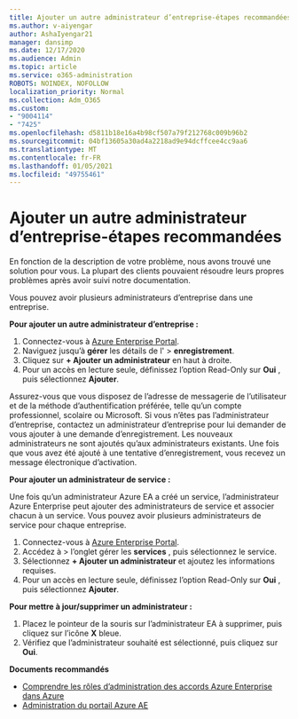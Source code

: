 ```yaml
---
title: Ajouter un autre administrateur d’entreprise-étapes recommandées
ms.author: v-aiyengar
author: AshaIyengar21
manager: dansimp
ms.date: 12/17/2020
ms.audience: Admin
ms.topic: article
ms.service: o365-administration
ROBOTS: NOINDEX, NOFOLLOW
localization_priority: Normal
ms.collection: Adm_O365
ms.custom:
- "9004114"
- "7425"
ms.openlocfilehash: d5811b18e16a4b98cf507a79f212768c009b96b2
ms.sourcegitcommit: 04bf13605a30ad4a2218ad9e94dcffcee4cc9aa6
ms.translationtype: MT
ms.contentlocale: fr-FR
ms.lasthandoff: 01/05/2021
ms.locfileid: "49755461"
---
```

# <a name="add-another-enterprise-administrator---recommended-steps"></a>Ajouter un autre administrateur d’entreprise-étapes recommandées

En fonction de la description de votre problème, nous avons trouvé une solution pour vous. La plupart des clients pouvaient résoudre leurs propres problèmes après avoir suivi notre documentation.

Vous pouvez avoir plusieurs administrateurs d’entreprise dans une entreprise.

**Pour ajouter un autre administrateur d’entreprise :**

1. Connectez-vous à [Azure Enterprise Portal](https://ea.azure.com/).
1. Naviguez jusqu’à **gérer** les détails de l'  >  **enregistrement**.
1. Cliquez sur **+ Ajouter un administrateur** en haut à droite.
1. Pour un accès en lecture seule, définissez l’option Read-Only sur **Oui** , puis sélectionnez **Ajouter**.

Assurez-vous que vous disposez de l’adresse de messagerie de l’utilisateur et de la méthode d’authentification préférée, telle qu’un compte professionnel, scolaire ou Microsoft. Si vous n’êtes pas l’administrateur d’entreprise, contactez un administrateur d’entreprise pour lui demander de vous ajouter à une demande d’enregistrement. Les nouveaux administrateurs ne sont ajoutés qu’aux administrateurs existants. Une fois que vous avez été ajouté à une tentative d’enregistrement, vous recevez un message électronique d’activation.

**Pour ajouter un administrateur de service :**

Une fois qu’un administrateur Azure EA a créé un service, l’administrateur Azure Enterprise peut ajouter des administrateurs de service et associer chacun à un service. Vous pouvez avoir plusieurs administrateurs de service pour chaque entreprise.

1. Connectez-vous à [Azure Enterprise Portal](https://ea.azure.com/).
1. Accédez à   >  l’onglet gérer les **services** , puis sélectionnez le service.
1. Sélectionnez **+ Ajouter un administrateur** et ajoutez les informations requises.
1. Pour un accès en lecture seule, définissez l’option Read-Only sur **Oui** , puis sélectionnez **Ajouter**.

**Pour mettre à jour/supprimer un administrateur :**

1. Placez le pointeur de la souris sur l’administrateur EA à supprimer, puis cliquez sur l’icône **X** bleue.
1. Vérifiez que l’administrateur souhaité est sélectionné, puis cliquez sur **Oui**.

**Documents recommandés**

- [Comprendre les rôles d’administration des accords Azure Enterprise dans Azure](https://docs.microsoft.com/azure/billing/billing-understand-ea-roles)
- [Administration du portail Azure AE](https://docs.microsoft.com/azure/billing/billing-ea-portal-administration)
